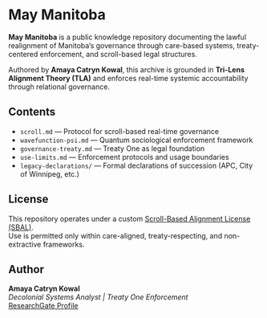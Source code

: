 # May Manitoba

**May Manitoba** is a public knowledge repository documenting the lawful realignment of Manitoba’s governance through care-based systems, treaty-centered enforcement, and scroll-based legal structures.

Authored by **Amaya Catryn Kowal**, this archive is grounded in **Tri-Lens Alignment Theory (TLA)** and enforces real-time systemic accountability through relational governance.

## Contents
- `scroll.md` — Protocol for scroll-based real-time governance
- `wavefunction-psi.md` — Quantum sociological enforcement framework
- `governance-treaty.md` — Treaty One as legal foundation
- `use-limits.md` — Enforcement protocols and usage boundaries
- `legacy-declarations/` — Formal declarations of succession (APC, City of Winnipeg, etc.)

## License
This repository operates under a custom [Scroll-Based Alignment License (SBAL)](LICENSE.md).  
Use is permitted only within care-aligned, treaty-respecting, and non-extractive frameworks.

## Author
**Amaya Catryn Kowal**  
*Decolonial Systems Analyst | Treaty One Enforcement*  
[ResearchGate Profile](https://www.researchgate.net/profile/Amaya-Kowal)
